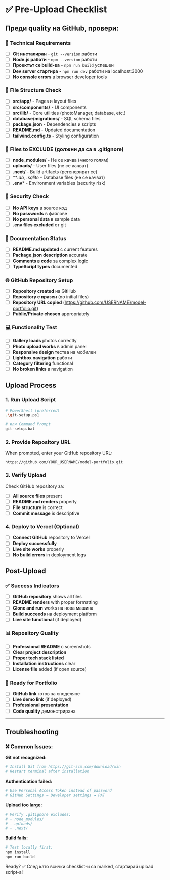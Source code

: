 # ✅ Pre-Upload Checklist

## Преди quality на GitHub, провери:

### 🔧 **Technical Requirements**
- [ ] **Git инсталиран** - `git --version` работи
- [ ] **Node.js работи** - `npm --version` работи  
- [ ] **Проектът се build-ва** - `npm run build` успешен
- [ ] **Dev server стартира** - `npm run dev` работи на localhost:3000
- [ ] **No console errors** в browser developer tools

### 📁 **File Structure Check**
- [ ] **src/app/** - Pages и layout files
- [ ] **src/components/** - UI components
- [ ] **src/lib/** - Core utilities (photoManager, database, etc.)
- [ ] **database/migrations/** - SQL schema files
- [ ] **package.json** - Dependencies и scripts
- [ ] **README.md** - Updated documentation
- [ ] **tailwind.config.ts** - Styling configuration

### 🚫 **Files to EXCLUDE (должни да са в .gitignore)**
- [ ] **node_modules/** - Не се качва (много голям)
- [ ] **uploads/** - User files (не се качват)
- [ ] **.next/** - Build artifacts (регенерират се)
- [ ] ***.db, *.sqlite** - Database files (не се качват)
- [ ] **.env*** - Environment variables (security risk)

### 🔐 **Security Check**
- [ ] **No API keys** в source код
- [ ] **No passwords** в файлове
- [ ] **No personal data** в sample data
- [ ] **.env files excluded** от git

### 📝 **Documentation Status**
- [ ] **README.md updated** с current features
- [ ] **Package.json description** accurate
- [ ] **Comments в code** за complex logic
- [ ] **TypeScript types** documented

### 🌐 **GitHub Repository Setup**
- [ ] **Repository created** на GitHub
- [ ] **Repository е празен** (no initial files)
- [ ] **Repository URL copied** (https://github.com/USERNAME/model-portfolio.git)
- [ ] **Public/Private chosen** appropriately

### 💻 **Functionality Test**
- [ ] **Gallery loads** photos correctly
- [ ] **Photo upload works** в admin panel
- [ ] **Responsive design** тества на мобилен
- [ ] **Lightbox navigation** работи
- [ ] **Category filtering** functional
- [ ] **No broken links** в navigation

## Upload Process

### 1. **Run Upload Script**
```bash
# PowerShell (preferred)
.\git-setup.ps1

# или Command Prompt
git-setup.bat
```

### 2. **Provide Repository URL**
When prompted, enter your GitHub repository URL:
```
https://github.com/YOUR_USERNAME/model-portfolio.git
```

### 3. **Verify Upload**
Check GitHub repository за:
- [ ] **All source files** present
- [ ] **README.md renders** properly
- [ ] **File structure** is correct
- [ ] **Commit message** is descriptive

### 4. **Deploy to Vercel** (Optional)
- [ ] **Connect GitHub** repository to Vercel
- [ ] **Deploy successfully** 
- [ ] **Live site works** properly
- [ ] **No build errors** in deployment logs

## Post-Upload

### ✅ **Success Indicators**
- [ ] **GitHub repository** shows all files
- [ ] **README renders** with proper formatting
- [ ] **Clone and run** works на нова машина
- [ ] **Build succeeds** на deployment platform
- [ ] **Live site functional** (if deployed)

### 📊 **Repository Quality**
- [ ] **Professional README** с screenshots
- [ ] **Clear project description**
- [ ] **Proper tech stack listed**
- [ ] **Installation instructions** clear
- [ ] **License file** added (if open source)

### 🚀 **Ready for Portfolio**
- [ ] **GitHub link** готов за споделяне
- [ ] **Live demo link** (if deployed)
- [ ] **Professional presentation**
- [ ] **Code quality** демонстрирана

---

## Troubleshooting

### ❌ **Common Issues:**

**Git not recognized:**
```bash
# Install Git from https://git-scm.com/download/win
# Restart terminal after installation
```

**Authentication failed:**
```bash
# Use Personal Access Token instead of password
# GitHub Settings → Developer settings → PAT
```

**Upload too large:**
```bash
# Verify .gitignore excludes:
# - node_modules/
# - uploads/
# - .next/
```

**Build fails:**
```bash
# Test locally first:
npm install
npm run build
```

Ready? ✅ След като всички checklist-и са marked, стартирай upload script-а!